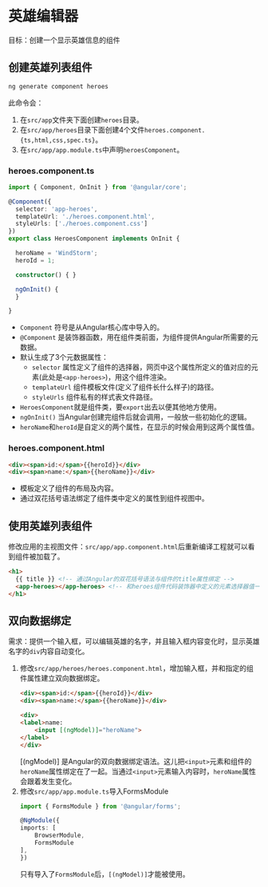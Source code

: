 # 英雄编辑器

目标：创建一个显示英雄信息的组件

## 创建英雄列表组件

```sh
ng generate component heroes
```

此命令会：

1. 在`src/app`文件夹下面创建`heroes`目录。
2. 在`src/app/heroes`目录下面创建4个文件`heroes.component.{ts,html,css,spec.ts}`。
3. 在`src/app/app.module.ts`中声明`heroesComponent`。

### heroes.component.ts

```ts
import { Component, OnInit } from '@angular/core';

@Component({
  selector: 'app-heroes',
  templateUrl: './heroes.component.html',
  styleUrls: ['./heroes.component.css']
})
export class HeroesComponent implements OnInit {

  heroName = 'WindStorm';
  heroId = 1;

  constructor() { }

  ngOnInit() {
  }

}
```

* `Component` 符号是从Angular核心库中导入的。
* `@Component` 是装饰器函数，用在组件类前面，为组件提供Angular所需要的元数据。
* 默认生成了3个元数据属性：
    * `selector` 属性定义了组件的选择器，网页中这个属性所定义的值对应的元素(此处是`<app-heroes>`)，用这个组件渲染。
    * `templateUrl` 组件模板文件(定义了组件长什么样子)的路径。
    * `styleUrls` 组件私有的样式表文件路径。
* `HeroesComponent`就是组件类，要`export`出去以便其他地方使用。
* `ngOnInit()` 当Angular创建完组件后就会调用，一般放一些初始化的逻辑。
* `heroName`和`heroId`是自定义的两个属性，在显示的时候会用到这两个属性值。

### heroes.component.html

```html
<div><span>id:</span>{{heroId}}</div>
<div><span>name:</span>{{heroName}}</div>
```

* 模板定义了组件的布局及内容。
* 通过双花括号语法绑定了组件类中定义的属性到组件视图中。

## 使用英雄列表组件

修改应用的主视图文件：`src/app/app.component.html`后重新编译工程就可以看到组件被加载了。

```html
<h1>
  {{ title }} <!-- 通过Angular的双花括号语法与组件的title属性绑定 -->
  <app-heroes></app-heroes> <!-- 和heroes组件代码装饰器中定义的元素选择器值一致 -->
</h1>
```

## 双向数据绑定

需求：提供一个输入框，可以编辑英雄的名字，并且输入框内容变化时，显示英雄名字的`div`内容自动变化。

1. 修改`src/app/heroes/heroes.component.html`，增加输入框，并和指定的组件属性建立双向数据绑定。
    ```html
    <div><span>id:</span>{{heroId}}</div>
    <div><span>name:</span>{{heroName}}</div>

    <div>
    <label>name:
        <input [(ngModel)]="heroName">
    </label>
    </div>
    ```
    [(ngModel)] 是Angular的双向数据绑定语法。这儿把`<input>`元素和组件的`heroName`属性绑定在了一起。当通过`<input>`元素输入内容时，`heroName`属性会跟着发生变化。
2. 修改`src/app/app.module.ts`导入FormsModule
    ```ts
    import { FormsModule } from '@angular/forms';

    @NgModule({
    imports: [
        BrowserModule,
        FormsModule
    ],
    })
    ```
    只有导入了`FormsModule`后，`[(ngModel)]`才能被使用。
